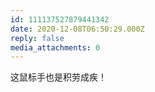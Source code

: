 ```yaml
---
id: 111137527879441342
date: 2020-12-08T06:50:29.000Z
reply: false
media_attachments: 0
---
```


这鼠标手也是积劳成疾！

